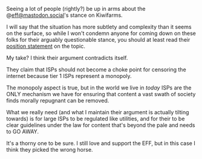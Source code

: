 <!--
.. title: The EFF is Wrong About Kiwi Farms
.. slug: eff-kiwi-farm-stance-is-wrong
.. date: 2023-09-09 19:35:18 UTC-04:00
.. tags: eff,internet,policy,law,isp,utility,kiwifarms
.. type: text
-->

Seeing a lot of people (rightly?) be up in arms about the @eff@mastodon.social's
stance on Kiwifarms.

I will say that the situation has more subtlety and complexity than it seems on
the surface, so while I won't condemn anyone for coming down on these folks for
their arguably questionable stance, you should at least read their
[position statement](https://www.eff.org/deeplinks/2023/08/isps-should-not-police-online-speech-no-matter-how-awful-it) on the topic.

My take? I think their argument contradicts itself.

They claim that ISPs should not become a choke point for censoring the internet
because tier 1 ISPs represent a monopoly.

The monopoly aspect is true, but in the world we live in *today* ISPs are the ONLY
mechanism we have for ensuring that content a vast swath of society finds morally
repugnant can be removed.

What we really need (and what I maintain their argument is actually tilting towards)
is for large ISPs to be regulated like utilities, and for their to be clear
guidelines under the law for content that's beyond the pale and needs to GO AWAY.

It's a thorny one to be sure. I still love and support the EFF, but in this case
I think they picked the wrong horse.

